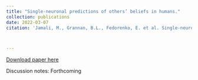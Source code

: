 ```yaml
---
title: "Single-neuronal predictions of others’ beliefs in humans."
collection: publications
date: 2022-03-07
citation: 'Jamali, M., Grannan, B.L., Fedorenko, E. et al. Single-neuronal predictions of others’ beliefs in humans. Nature 591, 610–614 (2021).'



---
```

[Download paper here](https://PBS-JHU-Journal-Club.github.io/files/beliefs.pdf)

Discussion notes: Forthcoming

